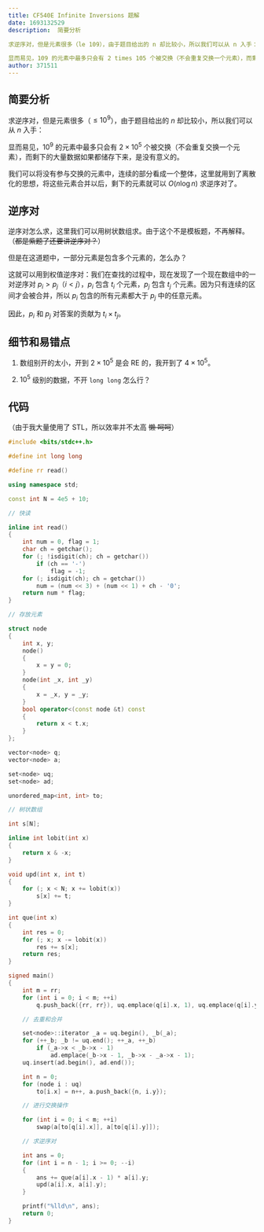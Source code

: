 ```yaml
---
title: CF540E Infinite Inversions 题解
date: 1693132529
description:  简要分析

求逆序对，但是元素很多（le 109），由于题目给出的 n 却比较小，所以我们可以从 n 入手：

显而易见，109 的元素中最多只会有 2 times 105 个被交换（不会重复交换一个元素），而剩下的大量
author: 371511
---
```


## 简要分析

求逆序对，但是元素很多（$\le 10^9$），由于题目给出的 $n$ 却比较小，所以我们可以从 $n$ 入手：

显而易见，$10^9$ 的元素中最多只会有 $2 \times 10^5$ 个被交换（不会重复交换一个元素），而剩下的大量数据如果都储存下来，是没有意义的。

我们可以将没有参与交换的元素中，连续的部分看成一个整体，这里就用到了离散化的思想，将这些元素合并以后，剩下的元素就可以 $O(n \log n)$ 求逆序对了。

## 逆序对

逆序对怎么求，这里我们可以用树状数组求。由于这个不是模板题，不再解释。（~~都是紫题了还要讲逆序对？~~）

但是在这道题中，一部分元素是包含多个元素的，怎么办？

这就可以用到权值逆序对：我们在查找的过程中，现在发现了一个现在数组中的一对逆序对 $p_i > p_j$（$i < j$），$p_i$ 包含 $t_i$ 个元素，$p_j$ 包含 $t_j$ 个元素。因为只有连续的区间才会被合并，所以 $p_i$ 包含的所有元素都大于 $p_j$ 中的任意元素。

因此，$p_i$ 和 $p_j$ 对答案的贡献为 $t_i \times t_j$。

## 细节和易错点

1. 数组别开的太小，开到 $2 \times 10^5$ 是会 RE 的，我开到了 $4 \times 10^5$。

2. $10^5$ 级别的数据，不开 `long long` 怎么行？

## 代码

（由于我大量使用了 STL，所以效率并不太高 ~~懒 呵呵~~）

```cpp
#include <bits/stdc++.h>

#define int long long

#define rr read()

using namespace std;

const int N = 4e5 + 10;

// 快读

inline int read()
{
    int num = 0, flag = 1;
    char ch = getchar();
    for (; !isdigit(ch); ch = getchar())
        if (ch == '-')
            flag = -1;
    for (; isdigit(ch); ch = getchar())
        num = (num << 3) + (num << 1) + ch - '0';
    return num * flag;
}

// 存放元素

struct node
{
    int x, y;
    node()
    {
        x = y = 0;
    }
    node(int _x, int _y)
    {
        x = _x, y = _y;
    }
    bool operator<(const node &t) const
    {
        return x < t.x;
    }
};

vector<node> q;
vector<node> a;

set<node> uq;
set<node> ad;

unordered_map<int, int> to;

// 树状数组

int s[N];

inline int lobit(int x)
{
    return x & -x;
}

void upd(int x, int t)
{
    for (; x < N; x += lobit(x))
        s[x] += t;
}

int que(int x)
{
    int res = 0;
    for (; x; x -= lobit(x))
        res += s[x];
    return res;
}

signed main()
{
    int m = rr;
    for (int i = 0; i < m; ++i)
        q.push_back({rr, rr}), uq.emplace(q[i].x, 1), uq.emplace(q[i].y, 1);

    // 去重和合并

    set<node>::iterator _a = uq.begin(), _b(_a);
    for (++_b; _b != uq.end(); ++_a, ++_b)
        if (_a->x < _b->x - 1)
            ad.emplace(_b->x - 1, _b->x - _a->x - 1);
    uq.insert(ad.begin(), ad.end());

    int n = 0;
    for (node i : uq)
        to[i.x] = n++, a.push_back({n, i.y});

    // 进行交换操作

    for (int i = 0; i < m; ++i)
        swap(a[to[q[i].x]], a[to[q[i].y]]);

    // 求逆序对

    int ans = 0;
    for (int i = n - 1; i >= 0; --i)
    {
        ans += que(a[i].x - 1) * a[i].y;
        upd(a[i].x, a[i].y);
    }

    printf("%lld\n", ans);
    return 0;
}
```
